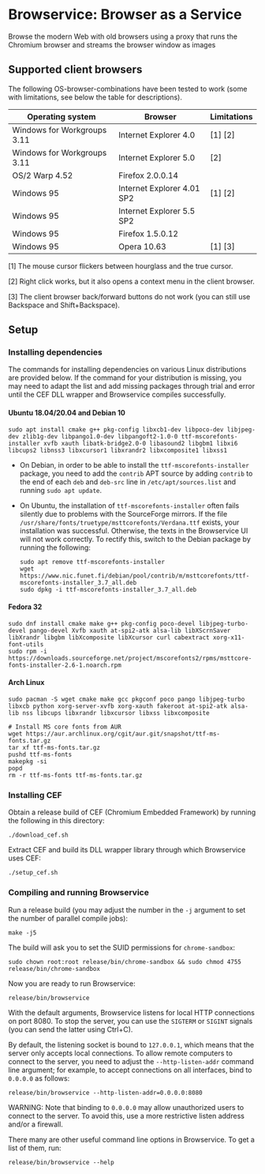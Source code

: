 # Browservice: Browser as a Service
Browse the modern Web with old browsers using a proxy that runs the Chromium browser and streams the browser window as images

## Supported client browsers

The following OS-browser-combinations have been tested to work (some with limitations, see below the table for descriptions).

| Operating system            | Browser                          | Limitations |
| --------------------------- | -------------------------------- | ----------- |
| Windows for Workgroups 3.11 | Internet Explorer 4.0            | [1] [2]     |
| Windows for Workgroups 3.11 | Internet Explorer 5.0            | [2]         |
| OS/2 Warp 4.52              | Firefox 2.0.0.14                 |             |
| Windows 95                  | Internet Explorer 4.01 SP2       | [1] [2]     |
| Windows 95                  | Internet Explorer 5.5 SP2        |             |
| Windows 95                  | Firefox 1.5.0.12                 |             |
| Windows 95                  | Opera 10.63                      | [1] [3]     |

[1] The mouse cursor flickers between hourglass and the true cursor.

[2] Right click works, but it also opens a context menu in the client browser.

[3] The client browser back/forward buttons do not work (you can still use Backspace and Shift+Backspace).

## Setup

### Installing dependencies

The commands for installing dependencies on various Linux distributions are provided below. If the command for your distribution is missing, you may need to adapt the list and add missing packages through trial and error until the CEF DLL wrapper and Browservice compiles successfully.

#### Ubuntu 18.04/20.04 and Debian 10

```
sudo apt install cmake g++ pkg-config libxcb1-dev libpoco-dev libjpeg-dev zlib1g-dev libpango1.0-dev libpangoft2-1.0-0 ttf-mscorefonts-installer xvfb xauth libatk-bridge2.0-0 libasound2 libgbm1 libxi6 libcups2 libnss3 libxcursor1 libxrandr2 libxcomposite1 libxss1
```

- On Debian, in order to be able to install the `ttf-mscorefonts-installer` package, you need to add the `contrib` APT source by adding `contrib` to the end of each `deb` and `deb-src` line in `/etc/apt/sources.list` and running `sudo apt update`.

- On Ubuntu, the installation of `ttf-mscorefonts-installer` often fails silently due to problems with the SourceForge mirrors. If the file `/usr/share/fonts/truetype/msttcorefonts/Verdana.ttf` exists, your installation was successful. Otherwise, the texts in the Browservice UI will not work correctly. To rectify this, switch to the Debian package by running the following:

    ```
    sudo apt remove ttf-mscorefonts-installer
    wget https://www.nic.funet.fi/debian/pool/contrib/m/msttcorefonts/ttf-mscorefonts-installer_3.7_all.deb
    sudo dpkg -i ttf-mscorefonts-installer_3.7_all.deb
    ```

#### Fedora 32

```
sudo dnf install cmake make g++ pkg-config poco-devel libjpeg-turbo-devel pango-devel Xvfb xauth at-spi2-atk alsa-lib libXScrnSaver libXrandr libgbm libXcomposite libXcursor curl cabextract xorg-x11-font-utils
sudo rpm -i https://downloads.sourceforge.net/project/mscorefonts2/rpms/msttcore-fonts-installer-2.6-1.noarch.rpm
```

#### Arch Linux

```
sudo pacman -S wget cmake make gcc pkgconf poco pango libjpeg-turbo libxcb python xorg-server-xvfb xorg-xauth fakeroot at-spi2-atk alsa-lib nss libcups libxrandr libxcursor libxss libxcomposite

# Install MS core fonts from AUR
wget https://aur.archlinux.org/cgit/aur.git/snapshot/ttf-ms-fonts.tar.gz
tar xf ttf-ms-fonts.tar.gz
pushd ttf-ms-fonts
makepkg -si
popd
rm -r ttf-ms-fonts ttf-ms-fonts.tar.gz
```

### Installing CEF

Obtain a release build of CEF (Chromium Embedded Framework) by running the following in this directory:

```
./download_cef.sh
```

Extract CEF and build its DLL wrapper library through which Browservice uses CEF:

```
./setup_cef.sh
```

### Compiling and running Browservice

Run a release build (you may adjust the number in the `-j` argument to set the number of parallel compile jobs):

```
make -j5
```

The build will ask you to set the SUID permissions for `chrome-sandbox`:

```
sudo chown root:root release/bin/chrome-sandbox && sudo chmod 4755 release/bin/chrome-sandbox
```

Now you are ready to run Browservice:

```
release/bin/browservice
```

With the default arguments, Browservice listens for local HTTP connections on port 8080. To stop the server, you can use the `SIGTERM` or `SIGINT` signals (you can send the latter using Ctrl+C).

By default, the listening socket is bound to `127.0.0.1`, which means that the server only accepts local connections. To allow remote computers to connect to the server, you need to adjust the `--http-listen-addr` command line argument; for example, to accept connections on all interfaces, bind to `0.0.0.0` as follows:

```
release/bin/browservice --http-listen-addr=0.0.0.0:8080
```

WARNING: Note that binding to `0.0.0.0` may allow unauthorized users to connect to the server. To avoid this, use a more restrictive listen address and/or a firewall.

There many are other useful command line options in Browservice. To get a list of them, run:

```
release/bin/browservice --help
```
